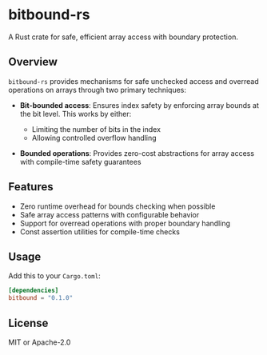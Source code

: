 # bitbound-rs

A Rust crate for safe, efficient array access with boundary protection.

## Overview

`bitbound-rs` provides mechanisms for safe unchecked access and overread operations on arrays through two primary techniques:

- **Bit-bounded access**: Ensures index safety by enforcing array bounds at the bit level. This works by either:
  - Limiting the number of bits in the index
  - Allowing controlled overflow handling

- **Bounded operations**: Provides zero-cost abstractions for array access with compile-time safety guarantees

## Features

- Zero runtime overhead for bounds checking when possible
- Safe array access patterns with configurable behavior
- Support for overread operations with proper boundary handling
- Const assertion utilities for compile-time checks

## Usage

Add this to your `Cargo.toml`:

```toml
[dependencies]
bitbound = "0.1.0"
```

## License

MIT or Apache-2.0

